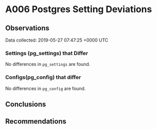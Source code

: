 # A006 Postgres Setting Deviations #

## Observations ##
Data collected: 2019-05-27 07:47:25 +0000 UTC  

### Settings (pg_settings) that Differ ###

No differences in `pg_settings` are found.

### Configs(pg_config) that differ ###

No differences in `pg_config` are found.



## Conclusions ##


## Recommendations ##

